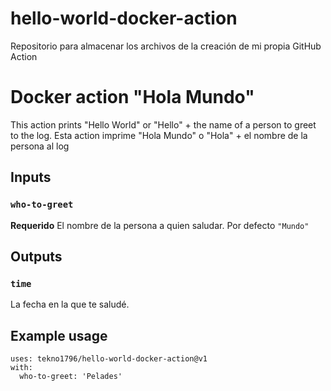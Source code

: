 # hello-world-docker-action
Repositorio para almacenar los archivos de la creación de mi propia GitHub Action

# Docker action "Hola Mundo"

This action prints "Hello World" or "Hello" + the name of a person to greet to the log.
Esta action imprime "Hola Mundo" o "Hola" + el nombre de la persona al log

## Inputs 

### `who-to-greet`

**Requerido** El nombre de la persona a quien saludar. Por defecto `"Mundo"`

## Outputs

### `time`

La fecha en la que te saludé.

## Example usage

```
uses: tekno1796/hello-world-docker-action@v1
with:
  who-to-greet: 'Pelades'
```
